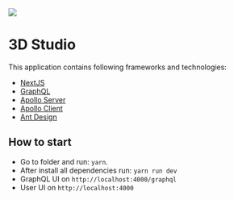 <img src="https://user-images.githubusercontent.com/4368477/53872237-70534e80-4006-11e9-827f-5c0d28c64afb.png">

# 3D Studio

This application contains following frameworks and technologies:
* [NextJS](https://nextjs.org/)
* [GraphQL](https://graphql.org/learn/)
* [Apollo Server](https://www.apollographql.com/docs/apollo-server/)
* [Apollo Client](https://www.apollographql.com/docs/react/)
* [Ant Design](https://ant.design/docs/react/introduce)

## How to start
* Go to folder and run: `yarn`.
* After install all dependencies run: `yarn run dev`
* GraphQL UI on `http://localhost:4000/graphql`
* User UI on `http://localhost:4000`
